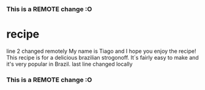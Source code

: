 ### This is a REMOTE change :O
# recipe
line 2 changed remotely
My name is Tiago and I hope you enjoy the recipe!
This recipe is for a delicious brazilian strogonoff. It`s fairly easy to make and it's very popular in Brazil.
last line changed locally
### This is a REMOTE change :O
